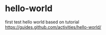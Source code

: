 # hello-world
first test hello world based on tutorial https://guides.github.com/activities/hello-world/

